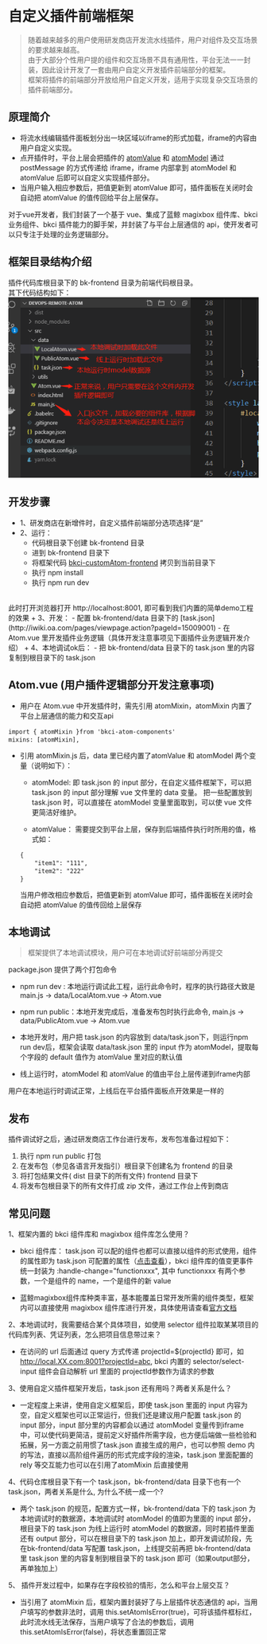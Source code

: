 # 自定义插件前端框架

> 随着越来越多的用户使用研发商店开发流水线插件，用户对组件及交互场景的要求越来越高。<br/>
> 由于大部分个性用户提的组件和交互场景不具有通用性，平台无法一一封装，因此设计开发了一套由用户自定义开发插件前端部分的框架。<br/>
> 框架将插件的前端部分开放给用户自定义开发，适用于实现复杂交互场景的插件前端部分。

## 原理简介

- 将流水线编辑插件面板划分出一块区域以iframe的形式加载，iframe的内容由用户自定义实现。
- 点开插件时，平台上层会把插件的 [atomValue](#atomValue) 和 [atomModel](#atomModel) 通过 postMessage 的方式传递给 iframe，iframe 内部拿到 atomModel 和 atomValue 后即可以自定义实现插件部分。
- 当用户输入相应参数后，把值更新到 atomValue 即可，插件面板在关闭时会自动把 atomValue 的值传回给平台上层保存。

对于vue开发者，我们封装了一个基于 vue、集成了蓝鲸 magixbox 组件库、bkci 业务组件、bkci 插件能力的脚手架，并封装了与平台上层通信的 api，使开发者可以只专注于处理的业务逻辑部分。

## 框架目录结构介绍

插件代码库根目录下的 bk-frontend 目录为前端代码根目录。<br/>
其下代码结构如下：
![](../assets/atom-custom-ui.png "目录结构")

## 开发步骤

+ 1、研发商店在新增件时，自定义插件前端部分选项选择“是”
+ 2、运行：
    - 代码根目录下创建 bk-frontend 目录
	- 进到 bk-frontend 目录下
    - 将框架代码 [bkci-customAtom-frontend](https://github.com/ci-plugins/bkci-customAtom-frontend) 拷贝到当前目录下
	- 执行 npm install
	- 执行 npm run dev
<br/>
此时打开浏览器打开 http://localhost:8001, 即可看到我们内置的简单demo工程的效果
+ 3、开发：
	- 配置 bk-frontend/data 目录下的 [task.json](http://iwiki.oa.com/pages/viewpage.action?pageId=15009001)
	- 在 Atom.vue 里开发插件业务逻辑（具体开发注意事项见下面插件业务逻辑开发介绍）
+ 4、本地调试ok后：
	- 把 bk-frontend/data 目录下的 task.json 里的内容复制到根目录下的 task.json


## Atom.vue (用户插件逻辑部分开发注意事项)

- 用户在 Atom.vue 中开发插件时，需先引用 atomMixin，atomMixin 内置了平台上层通信的能力和交互api

```
import { atomMixin }from 'bkci-atom-components'
mixins: [atomMixin],
```

- 引用 atomMixin.js 后，data 里已经内置了atomValue 和 atomModel 两个变量（说明如下）：
	<span id="atomModel"></span>
	- atomModel:
	即 task.json 的 input 部分，在自定义插件框架下，可以把 task.json 的 input 部分理解 vue 文件里的 data 变量。
	把一些配置放到 task.json 时，可以直接在 atomModel 变量里面取到，可以使 vue 文件更简洁好维护。

	<span id="atomValue"></span>
	- atomValue：
	需要提交到平台上层，保存到后端插件执行时所用的值，格式如：
	```
	{
    	"item1": "111",
    	"item2": "222"
	}
	```
	当用户修改相应参数后，把值更新到 atomValue 即可，插件面板在关闭时会自动把 atomValue 的值传回给上层保存


## 本地调试

> 框架提供了本地调试模块，用户可在本地调试好前端部分再提交

package.json 提供了两个打包命令
+ npm run dev : 本地运行调试此工程，运行此命令时，程序的执行路径大致是 main.js -> data/LocalAtom.vue -> Atom.vue

+ npm run public：本地开发完成后，准备发布包时执行此命令, main.js -> data/PublicAtom.vue -> Atom.vue

+ 本地开发时，用户把 task.json 的内容放到 data/task.json下，则运行npm run dev后，框架会读取 data/task.json 里的 input 作为 atomModel，提取每个字段的 default 值作为 atomValue 里对应的默认值

+ 线上运行时，atomModel 和 atomValue 的值由平台上层传递到iframe内部

用户在本地运行时调试正常，上线后在平台插件面板点开效果是一样的

## 发布

插件调试好之后，通过研发商店工作台进行发布，发布包准备过程如下：<br/>

1. 执行 npm run public 打包
2. 在发布包（参见各语言开发指引）根目录下创建名为 frontend 的目录
3. 将打包结果文件( dist 目录下的所有文件) frontend 目录下
4. 将发布包根目录下的所有文件打成 zip 文件，通过工作台上传到商店

## 常见问题

1、框架内置的 bkci 组件库和 magixbox 组件库怎么使用？

+ bkci 组件库： task.json 可以配的组件也都可以直接以组件的形式使用，组件的属性即为 task.json 可配置的属性（[点击查看](https://github.com/ci-plugins/ci-plugins-wiki/blob/master/specification/plugin_config.md)），bkci 组件库的值变更事件统一封装为 :handle-change="functionxxx", 其中 functionxxx 有两个参数，一个是组件的 name，一个是组件的新 value

+ 蓝鲸magixbox组件库种类丰富，基本能覆盖日常开发所需的组件类型，框架内可以直接使用 magixbox 组件库进行开发，具体使用请查看[官方文档](https://bk.tencent.com/docs/document/6.0/130/5946)

2、本地调试时，我需要结合某个具体项目，如使用 selector 组件拉取某某项目的代码库列表、凭证列表，怎么把项目信息带过来？
+ 在访问的 url 后面通过 query 方式传递 projectId=${projectId} 即可，如 http://local.XX.com:8001?projectId=abc,  bkci 内置的 selector/select-input 组件会自动解析 url 里面的 projectId参数作为请求的参数

3、使用自定义插件框架开发后，task.json 还有用吗？两者关系是什么？
+ 一定程度上来讲，使用自定义框架后，即使 task.json 里面的 input 内容为空，自定义框架也可以正常运行，但我们还是建议用户配置 task.json 的 input 部分，input 部分里的内容都会以通过 atomModel 变量传到iframe 中，可以使代码更简洁，提前定义好插件所需字段，也方便后端做一些检验和拓展，另一方面之前用惯了task.json 直接生成的用户，也可以参照 demo 内的写法，直接以高阶组件遍历的形式完成字段的渲染，task.json 里面配置的 rely 等交互能力也可以在引用了atomMixin 后直接使用

4、代码仓库根目录下有一个 task.json，bk-frontend/data 目录下也有一个 task.json，两者关系是什么, 为什么不统一成一个?
 +  两个 task.json 的规范，配置方式一样，bk-frontend/data 下的 task.json 为本地调试时的数据源，本地调试时 atomModel 的值即为里面的 input 部分，根目录下的 task.json 为线上运行时 atomModel 的数据源，同时若插件里面还有 output 部分，可以在根目录下的 task.json 加上，即开发调试阶段，先在bk-frontend/data 写配置 task.json，上线提交前再把 bk-frontend/data 里 task.json 里的内容复制到根目录下的 task.json 即可（如果output部分，再单独加上）

5、 插件开发过程中，如果存在字段校验的情形，怎么和平台上层交互？
+ 当引用了 atomMixin 后，框架内置封装好了与上层插件状态通信的 api，当用户填写的参数非法时，调用 this.setAtomIsError(true)，可将该插件框标红，此时流水线无法保存，当用户填写了合法的参数后，调用 this.setAtomIsError(false)，将状态重置回正常
